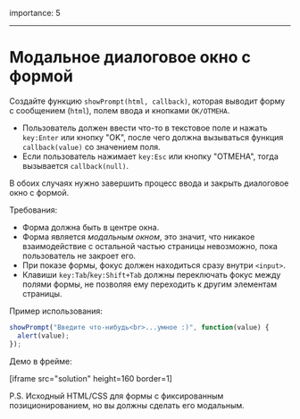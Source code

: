 importance: 5

---

# Модальное диалоговое окно с формой

Создайте функцию `showPrompt(html, callback)`, которая выводит форму с сообщением (`html`), полем ввода и кнопками `OK/ОТМЕНА`.

- Пользователь должен ввести что-то в текстовое поле и нажать `key:Enter` или кнопку "OK", после чего должна вызываться функция `callback(value)` со значением поля.
- Если пользователь нажимает `key:Esc` или кнопку "ОТМЕНА", тогда вызывается `callback(null)`.

В обоих случаях нужно завершить процесс ввода и закрыть диалоговое окно с формой.

Требования:

- Форма должна быть в центре окна.
- Форма является *модальным окном*, это значит, что никакое взаимодействие с остальной частью страницы невозможно, пока пользователь не закроет его.
- При показе формы, фокус должен находиться сразу внутри `<input>`.
- Клавиши `key:Tab`/`key:Shift+Tab` должны переключать фокус между полями формы, не позволяя ему переходить к другим элементам страницы.

Пример использования:

```js
showPrompt("Введите что-нибудь<br>...умное :)", function(value) {
  alert(value);
});
```

Демо в фрейме:

[iframe src="solution" height=160 border=1]

P.S. Исходный HTML/CSS для формы с фиксированным позиционированием, но вы должны сделать его модальным.
